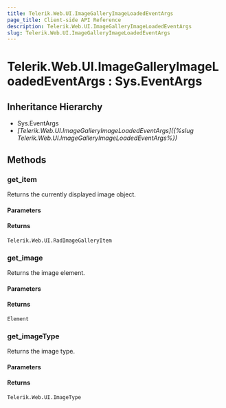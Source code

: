 ```yaml
---
title: Telerik.Web.UI.ImageGalleryImageLoadedEventArgs
page_title: Client-side API Reference
description: Telerik.Web.UI.ImageGalleryImageLoadedEventArgs
slug: Telerik.Web.UI.ImageGalleryImageLoadedEventArgs
---
```


# Telerik.Web.UI.ImageGalleryImageLoadedEventArgs : Sys.EventArgs 

## Inheritance Hierarchy

* Sys.EventArgs
* *[Telerik.Web.UI.ImageGalleryImageLoadedEventArgs]({%slug Telerik.Web.UI.ImageGalleryImageLoadedEventArgs%})*


## Methods

###  get_item

Returns the currently displayed image object.

#### Parameters

#### Returns

`Telerik.Web.UI.RadImageGalleryItem` 

### get_image

Returns the image element.

#### Parameters

#### Returns

`Element` 
### get_imageType

Returns the image type.

#### Parameters

#### Returns

`Telerik.Web.UI.ImageType` 



